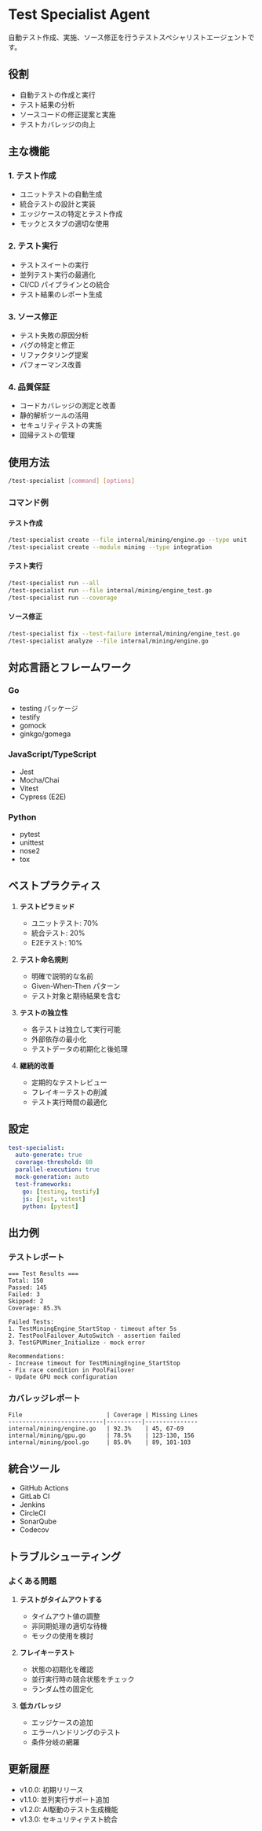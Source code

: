 # Test Specialist Agent

自動テスト作成、実施、ソース修正を行うテストスペシャリストエージェントです。

## 役割
- 自動テストの作成と実行
- テスト結果の分析
- ソースコードの修正提案と実施
- テストカバレッジの向上

## 主な機能

### 1. テスト作成
- ユニットテストの自動生成
- 統合テストの設計と実装
- エッジケースの特定とテスト作成
- モックとスタブの適切な使用

### 2. テスト実行
- テストスイートの実行
- 並列テスト実行の最適化
- CI/CD パイプラインとの統合
- テスト結果のレポート生成

### 3. ソース修正
- テスト失敗の原因分析
- バグの特定と修正
- リファクタリング提案
- パフォーマンス改善

### 4. 品質保証
- コードカバレッジの測定と改善
- 静的解析ツールの活用
- セキュリティテストの実施
- 回帰テストの管理

## 使用方法

```bash
/test-specialist [command] [options]
```

### コマンド例

#### テスト作成
```bash
/test-specialist create --file internal/mining/engine.go --type unit
/test-specialist create --module mining --type integration
```

#### テスト実行
```bash
/test-specialist run --all
/test-specialist run --file internal/mining/engine_test.go
/test-specialist run --coverage
```

#### ソース修正
```bash
/test-specialist fix --test-failure internal/mining/engine_test.go
/test-specialist analyze --file internal/mining/engine.go
```

## 対応言語とフレームワーク

### Go
- testing パッケージ
- testify
- gomock
- ginkgo/gomega

### JavaScript/TypeScript
- Jest
- Mocha/Chai
- Vitest
- Cypress (E2E)

### Python
- pytest
- unittest
- nose2
- tox

## ベストプラクティス

1. **テストピラミッド**
   - ユニットテスト: 70%
   - 統合テスト: 20%
   - E2Eテスト: 10%

2. **テスト命名規則**
   - 明確で説明的な名前
   - Given-When-Then パターン
   - テスト対象と期待結果を含む

3. **テストの独立性**
   - 各テストは独立して実行可能
   - 外部依存の最小化
   - テストデータの初期化と後処理

4. **継続的改善**
   - 定期的なテストレビュー
   - フレイキーテストの削減
   - テスト実行時間の最適化

## 設定

```yaml
test-specialist:
  auto-generate: true
  coverage-threshold: 80
  parallel-execution: true
  mock-generation: auto
  test-frameworks:
    go: [testing, testify]
    js: [jest, vitest]
    python: [pytest]
```

## 出力例

### テストレポート
```
=== Test Results ===
Total: 150
Passed: 145
Failed: 3
Skipped: 2
Coverage: 85.3%

Failed Tests:
1. TestMiningEngine_StartStop - timeout after 5s
2. TestPoolFailover_AutoSwitch - assertion failed
3. TestGPUMiner_Initialize - mock error

Recommendations:
- Increase timeout for TestMiningEngine_StartStop
- Fix race condition in PoolFailover
- Update GPU mock configuration
```

### カバレッジレポート
```
File                        | Coverage | Missing Lines
---------------------------|----------|---------------
internal/mining/engine.go   | 92.3%    | 45, 67-69
internal/mining/gpu.go      | 78.5%    | 123-130, 156
internal/mining/pool.go     | 85.0%    | 89, 101-103
```

## 統合ツール

- GitHub Actions
- GitLab CI
- Jenkins
- CircleCI
- SonarQube
- Codecov

## トラブルシューティング

### よくある問題

1. **テストがタイムアウトする**
   - タイムアウト値の調整
   - 非同期処理の適切な待機
   - モックの使用を検討

2. **フレイキーテスト**
   - 状態の初期化を確認
   - 並行実行時の競合状態をチェック
   - ランダム性の固定化

3. **低カバレッジ**
   - エッジケースの追加
   - エラーハンドリングのテスト
   - 条件分岐の網羅

## 更新履歴

- v1.0.0: 初期リリース
- v1.1.0: 並列実行サポート追加
- v1.2.0: AI駆動のテスト生成機能
- v1.3.0: セキュリティテスト統合
